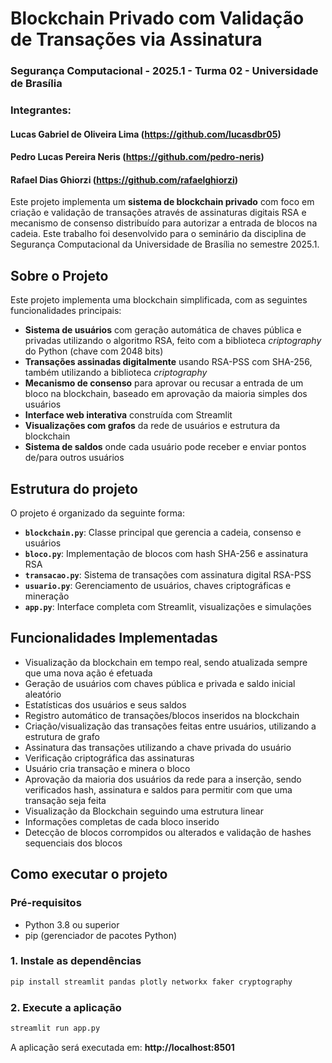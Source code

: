 # Blockchain Privado com Validação de Transações via Assinatura

### Segurança Computacional - 2025.1 - Turma 02 - Universidade de Brasília

### Integrantes:

#### Lucas Gabriel de Oliveira Lima (https://github.com/lucasdbr05)

#### Pedro Lucas Pereira Neris (https://github.com/pedro-neris)

#### Rafael Dias Ghiorzi (https://github.com/rafaelghiorzi)

Este projeto implementa um **sistema de blockchain privado** com foco em criação e validação de transações através de assinaturas digitais RSA e mecanismo de consenso distribuído para autorizar a entrada de blocos na cadeia. Este trabalho foi desenvolvido para o seminário da disciplina de Segurança Computacional da Universidade de Brasília no semestre 2025.1.

## Sobre o Projeto

Este projeto implementa uma blockchain simplificada, com as seguintes funcionalidades principais:

- **Sistema de usuários** com geração automática de chaves pública e privadas utilizando o algoritmo RSA, feito com a biblioteca *criptography* do Python (chave com 2048 bits)
- **Transações assinadas digitalmente** usando RSA-PSS com SHA-256, também utilizando a biblioteca *criptography*
- **Mecanismo de consenso** para aprovar ou recusar a entrada de um bloco na blockchain, baseado em aprovação da maioria simples dos usuários
- **Interface web interativa** construída com Streamlit
- **Visualizações com grafos** da rede de usuários e estrutura da blockchain
- **Sistema de saldos** onde cada usuário pode receber e enviar pontos de/para outros usuários

## Estrutura do projeto

O projeto é organizado da seguinte forma:

- **`blockchain.py`**: Classe principal que gerencia a cadeia, consenso e usuários
- **`bloco.py`**: Implementação de blocos com hash SHA-256 e assinatura RSA
- **`transacao.py`**: Sistema de transações com assinatura digital RSA-PSS
- **`usuario.py`**: Gerenciamento de usuários, chaves criptográficas e mineração
- **`app.py`**: Interface completa com Streamlit, visualizações e simulações

## Funcionalidades Implementadas

- Visualização da blockchain em tempo real, sendo atualizada sempre que uma nova ação é efetuada
- Geração de usuários com chaves pública e privada e saldo inicial aleatório
- Estatísticas dos usuários e seus saldos
- Registro automático de transações/blocos inseridos na blockchain
- Criação/visualização das transações feitas entre usuários, utilizando a estrutura de grafo
- Assinatura das transações utilizando a chave privada do usuário
- Verificação criptográfica das assinaturas
- Usuário cria transação e minera o bloco
- Aprovação da maioria dos usuários da rede para a inserção, sendo verificados hash, assinatura e saldos para permitir com que uma transação seja feita
- Visualização da Blockchain seguindo uma estrutura linear
- Informações completas de cada bloco inserido
- Detecção de blocos corrompidos ou alterados e validação de hashes sequenciais dos blocos

## Como executar o projeto

### Pré-requisitos

- Python 3.8 ou superior
- pip (gerenciador de pacotes Python)

### 1. Instale as dependências

```bash
pip install streamlit pandas plotly networkx faker cryptography
```

### 2. Execute a aplicação

```bash
streamlit run app.py
```
A aplicação será executada em: **http://localhost:8501**
